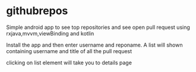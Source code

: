 # githubrepos
Simple android app to see top repositories and see open pull request using rxjava,mvvm,viewBinding and kotlin

Install the app and then enter username and reponame.
A list will shown containing username and title of all the pull request

clicking on list element will take you to details page
